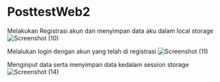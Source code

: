 # PosttestWeb2

Melakukan Registrasi akun dan menyimpan data aku dalam local storage
![Screenshot (10)](https://user-images.githubusercontent.com/120106220/227743788-5841085c-24d4-4868-9633-5da021bac5de.png)

Melalukan login dengan akun yang telah di registrasi
![Screenshot (11)](https://user-images.githubusercontent.com/120106220/227743927-3112ad9b-60da-4a7a-9838-7729aea121eb.png)

Menginput data serta menyimpan data kedalam session storage
![Screenshot (14)](https://user-images.githubusercontent.com/120106220/227745891-7cbf7674-628f-4e2a-ba24-ab80c366d80f.png)
